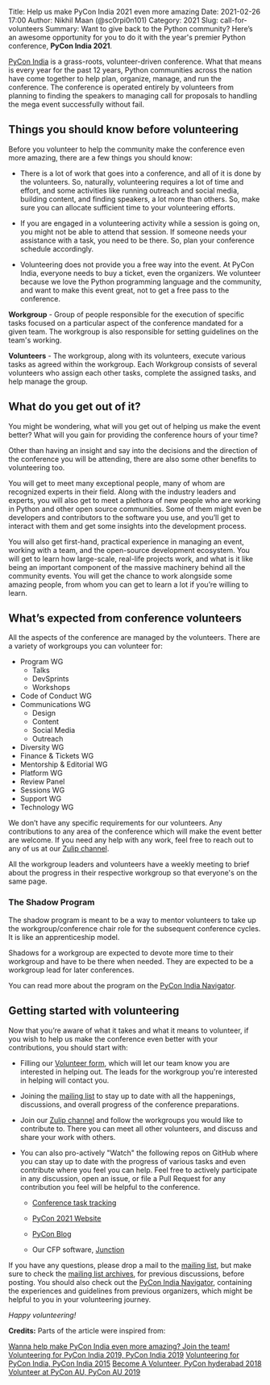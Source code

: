 Title: Help us make PyCon India 2021 even more amazing
Date: 2021-02-26 17:00
Author: Nikhil Maan (@sc0rpi0n101)
Category: 2021
Slug: call-for-volunteers
Summary: Want to give back to the Python community? Here’s an awesome opportunity for you to do it with the year's premier Python conference, **PyCon India 2021**.

[PyCon India](https://in.pycon.org/2021/) is a grass-roots, volunteer-driven conference. What that means is every year for the past 12 years, Python communities across the nation have come together to help plan, organize, manage, and run the conference. The conference is operated entirely by volunteers from planning to finding the speakers to managing call for proposals to handling the mega event successfully without fail.

## Things you should know before volunteering

Before you volunteer to help the community make the conference even more amazing, there are a few things you should know:

* There is a lot of work that goes into a conference, and all of it is done by the volunteers. So, naturally, volunteering requires a lot of time and effort, and some activities like running outreach and social media, building content, and finding speakers, a lot more than others. So, make sure you can allocate sufficient time to your volunteering efforts.


* If you are engaged in a volunteering activity while a session is going on, you might not be able to attend that session. If someone needs your assistance with a task, you need to be there. So, plan your conference schedule accordingly.


* Volunteering does not provide you a free way into the event. At PyCon India, everyone needs to buy a ticket, even the organizers. We volunteer because we love the Python programming language and the community, and want to make this event great, not to get a free pass to the conference.

__Workgroup__ - Group of people responsible for the execution of specific tasks focused on a particular aspect of the conference mandated for a given team. The workgroup is also responsible for setting guidelines on the team's working.

__Volunteers__ - The workgroup, along with its volunteers, execute various tasks as agreed within the workgroup. Each Workgroup consists of several volunteers who assign each other tasks, complete the assigned tasks, and help manage the group.

## What do you get out of it?

You might be wondering, what will you get out of helping us make the event better? What will you gain for providing the conference hours of your time?

Other than having an insight and say into the decisions and the direction of the conference you will be attending, there are also some other benefits to volunteering too.

You will get to meet many exceptional people, many of whom are recognized experts in their field. Along with the industry leaders and experts, you will also get to meet a plethora of new people who are working in Python and other open source communities. Some of them might even be developers and contributors to the software you use, and you’ll get to interact with them and get some insights into the development process.

You will also get first-hand, practical experience in managing an event, working with a team, and the open-source development ecosystem. You will get to learn how large-scale, real-life projects work, and what is it like being an important component of the massive machinery behind all the community events. You will get the chance to work alongside some amazing people, from whom you can get to learn a lot if you’re willing to learn.

## What’s expected from conference volunteers

All the aspects of the conference are managed by the volunteers. There are a variety of workgroups you can volunteer for:

* Program WG
    - Talks
    - DevSprints
    - Workshops
* Code of Conduct WG
* Communications WG
    - Design
    - Content
    - Social Media
    - Outreach
* Diversity WG
* Finance & Tickets WG
* Mentorship & Editorial WG
* Platform WG
* Review Panel
* Sessions WG
* Support WG
* Technology WG


We don’t have any specific requirements for our volunteers. Any contributions to any area of the conference which will make the event better are welcome. If you need any help with any work, feel free to reach out to any of us at our [Zulip channel](https://pyconindia.zulipchat.com/).

All the workgroup leaders and volunteers have a weekly meeting to brief about the progress in their respective workgroup so that everyone's on the same page.

### The Shadow Program

The shadow program is meant to be a way to mentor volunteers to take up the workgroup/conference chair role for the subsequent conference cycles. It is like  an apprenticeship model.

Shadows for a workgroup are expected to devote more time to their workgroup and have to be there when needed. They are expected to be a workgroup lead for later conferences.

You can read more about the program on the [PyCon India Navigator](https://in.pycon.org/navigator/2021/shadow.html).

## Getting started with volunteering

Now that you’re aware of what it takes and what it means to volunteer, if you wish to help us make the conference even better with your contributions, you should start with:

* Filling our [Volunteer form](https://forms.gle/vuNphBsEc1KLXUSs9), which will let our team know you are interested in helping out. The leads for the workgroup you're interested in helping will contact you.

* Joining the [mailing list](https://mail.python.org/mailman/listinfo/inpycon) to stay up to date with all the happenings, discussions, and overall progress of the conference preparations.


* Join our [Zulip channel](https://pyconindia.zulipchat.com/) and follow the workgroups you would like to contribute to. There you can meet all other volunteers, and discuss and share your work with others.


* You can also pro-actively "Watch" the following repos on GitHub where you can stay up to date with the progress of various tasks and even contribute where you feel you can help. Feel free to actively participate in any discussion, open an issue, or file a Pull Request for any contribution you feel will be helpful to the conference.

    * [Conference task tracking](https://github.com/pythonindia/inpycon2021-tasks)

    * [PyCon 2021 Website](https://github.com/pythonindia/inpycon2021)

    * [PyCon Blog](https://github.com/pythonindia/inpycon-blog)

    * Our CFP software, [Junction](https://github.com/pythonindia/junction)

If you have any questions, please drop a mail to the [mailing list](https://mail.python.org/mailman/listinfo/inpycon), but make sure to check the [mailing list archives](https://mail.python.org/pipermail/inpycon/), for previous discussions, before posting. You should also check out the [PyCon India Navigator](https://in.pycon.org/navigator/), containing the experiences and guidelines from previous organizers, which might be helpful to you in your volunteering journey.

*Happy volunteering!*

__Credits:__ Parts of the article were inspired from:

[Wanna help make PyCon India even more amazing? Join the team!](https://in.pycon.org/blog/2020/2020-call-for-volunteers.html)
[Volunteering for PyCon India 2019, PyCon India 2019](https://in.pycon.org/blog/2019/volunteering-for-pycon-india-2019.html)
[Volunteering for PyCon India, PyCon India 2015](https://in.pycon.org/blog/2015/volunteering-for-pycon-india-2015.html)
[Become A Volunteer, PyCon hyderabad 2018](https://in.pycon.org/2018/volunteer.html)
[Volunteer at PyCon AU, PyCon AU 2019](https://2019.pycon-au.org/volunteer/)
